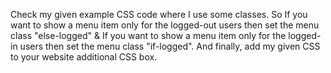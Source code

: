 Check my given example CSS code where I use some classes. So If you want to show a menu item only for the logged-out users then set the menu class "else-logged" & If you want to show a menu item only for the logged-in users then set the menu class "if-logged". And finally, add my given CSS to your website additional CSS box.
